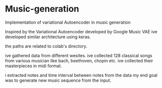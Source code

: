 # Music-generation
Implementation of variational Autoencoder in music generation

Inspired by the Variational Autoencoder developed by Google Music VAE ive developed similar architecture using keras.

the paths are related to colab's directory.

ive gathered data from different wesites. ive collected 128 classical songs from various musician like bach, beethoven, chopin etc.
ive collected their masterpieces in midi format.

i extracted notes and time interval between notes from the data my  end goal was to generate new music sequence from the input.
